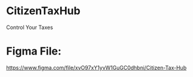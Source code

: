 # CitizenTaxHub
 Control Your Taxes

# Figma File:
 https://www.figma.com/file/xvO97xY1yvW1GuGC0dhbni/Citizen-Tax-Hub
